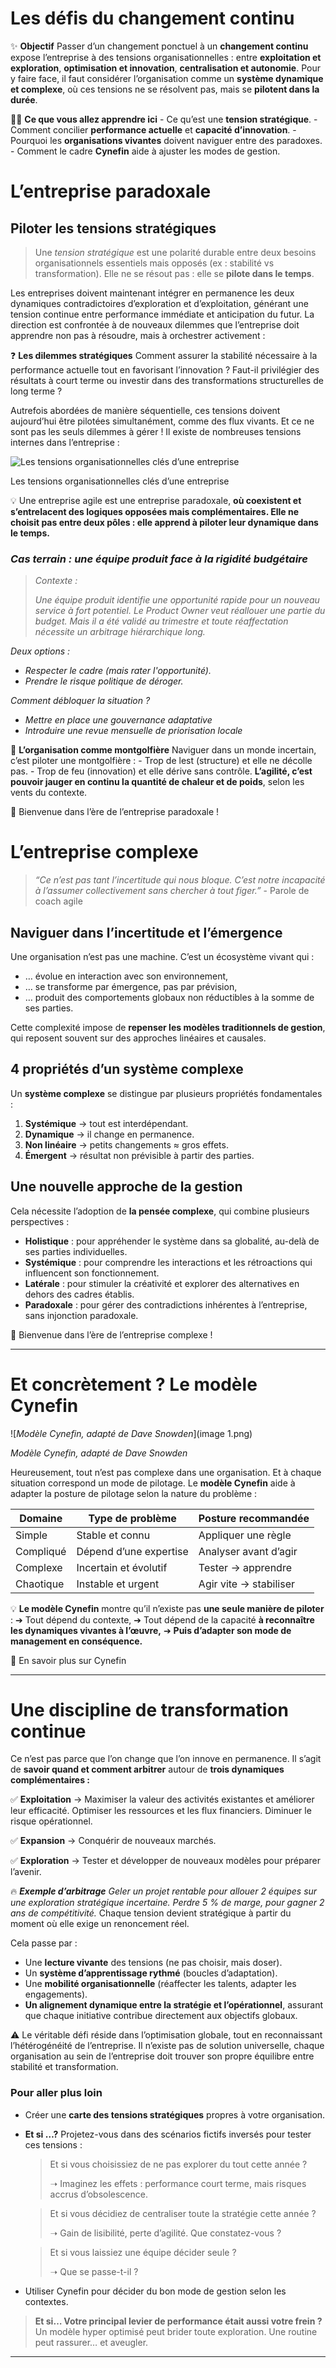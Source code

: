 # Les défis du changement continu



✨ **Objectif** Passer d’un changement ponctuel à un **changement continu** expose l’entreprise à des tensions organisationnelles : entre **exploitation et exploration**, **optimisation et innovation**, **centralisation et autonomie**. Pour y faire face, il faut considérer l’organisation comme un **système dynamique et complexe**, où ces tensions ne se résolvent pas, mais se **pilotent dans la durée**.

🧑‍🎓 **Ce que vous allez apprendre ici** - Ce qu’est une **tension stratégique**. - Comment concilier **performance actuelle** et **capacité d’innovation**. - Pourquoi les **organisations vivantes** doivent naviguer entre des paradoxes. - Comment le cadre **Cynefin** aide à ajuster les modes de gestion.

# L’entreprise paradoxale

## **Piloter les tensions stratégiques**

> Une *tension stratégique* est une polarité durable entre deux besoins organisationnels essentiels mais opposés (ex : stabilité vs transformation). Elle ne se résout pas : elle se **pilote dans le temps**.
> 

Les entreprises doivent maintenant intégrer en permanence les deux dynamiques contradictoires d’exploration et d’exploitation, générant une tension continue entre performance immédiate et anticipation du futur. La direction est confrontée à de nouveaux dilemmes que l’entreprise doit apprendre non pas à résoudre, mais à orchestrer activement :

❓ **Les dilemmes stratégiques** Comment assurer la stabilité nécessaire à la performance actuelle tout en favorisant l’innovation ? Faut-il privilégier des résultats à court terme ou investir dans des transformations structurelles de long terme ?

Autrefois abordées de manière séquentielle, ces tensions doivent aujourd’hui être pilotées simultanément, comme des flux vivants. Et ce ne sont pas les seuls dilemmes à gérer ! Il existe de nombreuses tensions internes dans l’entreprise :

![Les tensions organisationnelles clés d’une entreprise](image.png)

Les tensions organisationnelles clés d’une entreprise

💡 Une entreprise agile est une entreprise paradoxale, **où coexistent et s’entrelacent des logiques opposées mais complémentaires. Elle ne choisit pas entre deux pôles : elle apprend à piloter leur dynamique dans le temps.**

### ***Cas terrain : une équipe produit face à la rigidité budgétaire***

> *Contexte :*
> 
> 
> *Une équipe produit identifie une opportunité rapide pour un nouveau service à fort potentiel. Le Product Owner veut réallouer une partie du budget. Mais il a été validé au trimestre et toute réaffectation nécessite un arbitrage hiérarchique long.*
> 

*Deux options :*

- *Respecter le cadre (mais rater l'opportunité).*
- *Prendre le risque politique de déroger.*

*Comment débloquer la situation ?*

- *Mettre en place une gouvernance adaptative*
- *Introduire une revue mensuelle de priorisation locale*

🎈 **L’organisation comme montgolfière** Naviguer dans un monde incertain, c’est piloter une montgolfière : - Trop de lest (structure) et elle ne décolle pas. - Trop de feu (innovation) et elle dérive sans contrôle. **L’agilité, c’est pouvoir jauger en continu la quantité de chaleur et de poids**, selon les vents du contexte.

👋 Bienvenue dans l’ère de l’entreprise paradoxale !

# L’entreprise complexe

> *“Ce n’est pas tant l’incertitude qui nous bloque. C’est notre incapacité à l’assumer collectivement sans chercher à tout figer.”* - Parole de coach agile
> 

## Naviguer dans l’incertitude et l’émergence

Une organisation n’est pas une machine. C’est un écosystème vivant qui :

- … évolue en interaction avec son environnement,
- … se transforme par émergence, pas par prévision,
- … produit des comportements globaux non réductibles à la somme de ses parties.

Cette complexité impose de **repenser les modèles traditionnels de gestion**, qui reposent souvent sur des approches linéaires et causales.

## **4 propriétés d’un système complexe**

Un **système complexe** se distingue par plusieurs propriétés fondamentales :

1. **Systémique** → tout est interdépendant.
2. **Dynamique** → il change en permanence.
3. **Non linéaire** → petits changements ≈ gros effets.
4. **Émergent** → résultat non prévisible à partir des parties.

## Une nouvelle approche de la gestion

Cela nécessite l’adoption de **la pensée complexe**, qui combine plusieurs perspectives :

- **Holistique** : pour appréhender le système dans sa globalité, au-delà de ses parties individuelles.
- **Systémique** : pour comprendre les interactions et les rétroactions qui influencent son fonctionnement.
- **Latérale** : pour stimuler la créativité et explorer des alternatives en dehors des cadres établis.
- **Paradoxale** : pour gérer des contradictions inhérentes à l’entreprise, sans injonction paradoxale.

👋 Bienvenue dans l’ère de l’entreprise complexe !

---

# **Et concrètement ? Le modèle Cynefin**

![*Modèle Cynefin, adapté de Dave Snowden*](image 1.png)

*Modèle Cynefin, adapté de Dave Snowden*

Heureusement, tout n’est pas complexe dans une organisation. Et à chaque situation correspond un mode de pilotage. Le **modèle Cynefin** aide à adapter la posture de pilotage selon la nature du problème :

| Domaine | Type de problème | Posture recommandée |
| --- | --- | --- |
| Simple | Stable et connu | Appliquer une règle |
| Compliqué | Dépend d’une expertise | Analyser avant d’agir |
| Complexe | Incertain et évolutif | Tester → apprendre |
| Chaotique | Instable et urgent | Agir vite → stabiliser |

💡 **Le modèle Cynefin** montre qu’il n’existe pas **une seule manière de piloter** : ➔ Tout dépend du contexte, ➔ Tout dépend de la capacité **à reconnaître les dynamiques vivantes à l’œuvre,** ➔ **Puis d’adapter son mode de management en conséquence.**

🔎 En savoir plus sur Cynefin

---

# **Une discipline de transformation continue**

Ce n’est pas parce que l’on change que l’on innove en permanence. Il s’agit de **savoir quand et comment arbitrer** autour de **trois dynamiques complémentaires :**

✅ **Exploitation** → Maximiser la valeur des activités existantes et améliorer leur efficacité. Optimiser les ressources et les flux financiers. Diminuer le risque opérationnel.

✅ **Expansion** → Conquérir de nouveaux marchés.

✅ **Exploration** → Tester et développer de nouveaux modèles pour préparer l’avenir.

🔥 ***Exemple d’arbitrage*** *Geler un projet rentable pour allouer 2 équipes sur une exploration stratégique incertaine. Perdre 5 % de marge, pour gagner 2 ans de compétitivité.* Chaque tension devient stratégique à partir du moment où elle exige un renoncement réel.

Cela passe par :

- Une **lecture vivante** des tensions (ne pas choisir, mais doser).
- Un **système d’apprentissage rythmé** (boucles d’adaptation).
- Une **mobilité organisationnelle** (réaffecter les talents, adapter les engagements).
- **Un alignement dynamique entre la stratégie et l’opérationnel**, assurant que chaque initiative contribue directement aux objectifs globaux.

⚠️ Le véritable défi réside dans l’optimisation globale, tout en reconnaissant l’hétérogénéité de l’entreprise. Il n’existe pas de solution universelle, chaque organisation au sein de l’entreprise doit trouver son propre équilibre entre stabilité et transformation.

### **Pour aller plus loin**

- Créer une **carte des tensions stratégiques** propres à votre organisation.
- **Et si …?** Projetez-vous dans des scénarios fictifs inversés pour tester ces tensions :
    
    > Et si vous choisissiez de ne pas explorer du tout cette année ?
    > 
    > 
    > ➝ Imaginez les effets : performance court terme, mais risques accrus d’obsolescence.
    > 
    
    > Et si vous décidiez de centraliser toute la stratégie cette année ?
    > 
    > 
    > ➝ Gain de lisibilité, perte d’agilité. Que constatez-vous ?
    > 
    
    > Et si vous laissiez une équipe décider seule ?
    > 
    > 
    > ➝ Que se passe-t-il ?
    > 
- Utiliser Cynefin pour décider du bon mode de gestion selon les contextes.

> **Et si… Votre principal levier de performance était aussi votre frein ?** Un modèle hyper optimisé peut brider toute exploration. Une routine peut rassurer… et aveugler.
> 

---

#